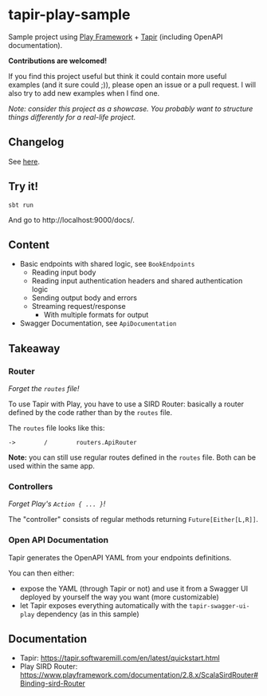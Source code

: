 # tapir-play-sample

Sample project using [Play Framework](https://github.com/playframework) + [Tapir](https://github.com/softwaremill/tapir) (including OpenAPI documentation).

**Contributions are welcomed!**

If you find this project useful but think it could contain more useful examples (and it sure could ;)), please open an issue or a pull request.
I will also try to add new examples when I find one.

_Note: consider this project as a showcase._
_You probably want to structure things differently for a real-life project._

## Changelog

See [here](./CHANGELOG.md).

## Try it!

```
sbt run
```

And go to http://localhost:9000/docs/.

## Content

- Basic endpoints with shared logic, see `BookEndpoints`
  - Reading input body
  - Reading input authentication headers and shared authentication logic
  - Sending output body and errors
  - Streaming request/response
    - With multiple formats for output
- Swagger Documentation, see `ApiDocumentation` 

## Takeaway

### Router

_Forget the `routes` file!_

To use Tapir with Play, you have to use a SIRD Router:
basically a router defined by the code rather than by the `routes` file.

The `routes` file looks like this:
```
->        /        routers.ApiRouter
```

**Note:** you can still use regular routes defined in the `routes` file.
Both can be used within the same app.

### Controllers

_Forget Play's `Action { ... }`!_

The "controller" consists of regular methods returning `Future[Either[L,R]]`.

### Open API Documentation

Tapir generates the OpenAPI YAML from your endpoints definitions.

You can then either:
- expose the YAML (through Tapir or not) and use it from a Swagger UI deployed by yourself the way you want (more customizable)
- let Tapir exposes everything automatically with the `tapir-swagger-ui-play` dependency (as in this sample)

## Documentation

- Tapir: https://tapir.softwaremill.com/en/latest/quickstart.html
- Play SIRD Router: https://www.playframework.com/documentation/2.8.x/ScalaSirdRouter#Binding-sird-Router
